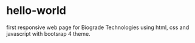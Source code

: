 # hello-world
first responsive web page for Biograde Technologies using html, css and javascript with bootsrap 4 theme.
